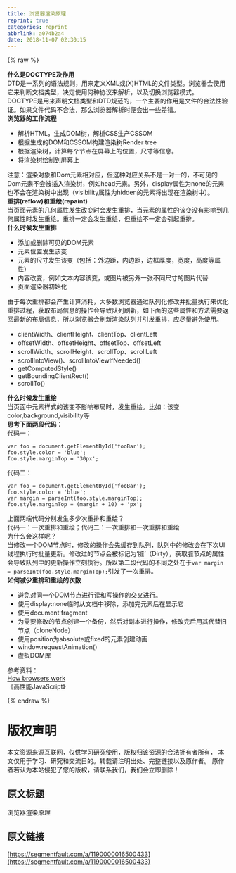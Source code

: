 ```yaml
---
title: 浏览器渲染原理
reprint: true
categories: reprint
abbrlink: a074b2a4
date: 2018-11-07 02:30:15
---
```


{% raw %}
<p><strong>&#x4EC0;&#x4E48;&#x662F;DOCTYPE&#x53CA;&#x4F5C;&#x7528;</strong><br>DTD&#x662F;&#x4E00;&#x7CFB;&#x5217;&#x7684;&#x8BED;&#x6CD5;&#x89C4;&#x5219;&#xFF0C;&#x7528;&#x6765;&#x5B9A;&#x4E49;XML&#x6216;(X)HTML&#x7684;&#x6587;&#x4EF6;&#x7C7B;&#x578B;&#x3002;&#x6D4F;&#x89C8;&#x5668;&#x4F1A;&#x4F7F;&#x7528;&#x5B83;&#x6765;&#x5224;&#x65AD;&#x6587;&#x6863;&#x7C7B;&#x578B;&#xFF0C;&#x51B3;&#x5B9A;&#x4F7F;&#x7528;&#x4F55;&#x79CD;&#x534F;&#x8BAE;&#x6765;&#x89E3;&#x6790;&#xFF0C;&#x4EE5;&#x53CA;&#x5207;&#x6362;&#x6D4F;&#x89C8;&#x5668;&#x6A21;&#x5F0F;&#x3002;<br>DOCTYPE&#x662F;&#x7528;&#x6765;&#x58F0;&#x660E;&#x6587;&#x6863;&#x7C7B;&#x578B;&#x548C;DTD&#x89C4;&#x8303;&#x7684;&#xFF0C;&#x4E00;&#x4E2A;&#x4E3B;&#x8981;&#x7684;&#x4F5C;&#x7528;&#x662F;&#x6587;&#x4EF6;&#x7684;&#x5408;&#x6CD5;&#x6027;&#x9A8C;&#x8BC1;&#x3002;&#x5982;&#x679C;&#x6587;&#x4EF6;&#x4EE3;&#x7801;&#x4E0D;&#x5408;&#x6CD5;&#xFF0C;&#x90A3;&#x4E48;&#x6D4F;&#x89C8;&#x5668;&#x89E3;&#x6790;&#x65F6;&#x4FBF;&#x4F1A;&#x51FA;&#x4E00;&#x4E9B;&#x5DEE;&#x9519;&#x3002;<br><strong>&#x6D4F;&#x89C8;&#x5668;&#x7684;&#x5DE5;&#x4F5C;&#x6D41;&#x7A0B;</strong></p><ul><li>&#x89E3;&#x6790;HTML&#xFF0C;&#x751F;&#x6210;DOM&#x6811;&#xFF0C;&#x89E3;&#x6790;CSS&#x751F;&#x4EA7;CSSOM</li><li>&#x6839;&#x636E;&#x751F;&#x6210;&#x7684;DOM&#x548C;CSSOM&#x6784;&#x5EFA;&#x6E32;&#x67D3;&#x6811;Render tree</li><li>&#x6839;&#x636E;&#x6E32;&#x67D3;&#x6811;&#xFF0C;&#x8BA1;&#x7B97;&#x6BCF;&#x4E2A;&#x8282;&#x70B9;&#x5728;&#x5C4F;&#x5E55;&#x4E0A;&#x7684;&#x4F4D;&#x7F6E;&#xFF0C;&#x5C3A;&#x5BF8;&#x7B49;&#x4FE1;&#x606F;&#x3002;</li><li>&#x5C06;&#x6E32;&#x67D3;&#x6811;&#x7ED8;&#x5236;&#x5230;&#x5C4F;&#x5E55;&#x4E0A;</li></ul><p>&#x6CE8;&#x610F;&#xFF1A;&#x6E32;&#x67D3;&#x5BF9;&#x8C61;&#x548C;Dom&#x5143;&#x7D20;&#x76F8;&#x5BF9;&#x5E94;&#xFF0C;&#x4F46;&#x8FD9;&#x79CD;&#x5BF9;&#x5E94;&#x5173;&#x7CFB;&#x4E0D;&#x662F;&#x4E00;&#x5BF9;&#x4E00;&#x7684;&#xFF0C;&#x4E0D;&#x53EF;&#x89C1;&#x7684;Dom&#x5143;&#x7D20;&#x4E0D;&#x4F1A;&#x88AB;&#x63D2;&#x5165;&#x6E32;&#x67D3;&#x6811;&#xFF0C;&#x4F8B;&#x5982;head&#x5143;&#x7D20;&#x3002;&#x53E6;&#x5916;&#xFF0C;display&#x5C5E;&#x6027;&#x4E3A;none&#x7684;&#x5143;&#x7D20;&#x4E5F;&#x4E0D;&#x4F1A;&#x5728;&#x6E32;&#x67D3;&#x6811;&#x4E2D;&#x51FA;&#x73B0;&#xFF08;visibility&#x5C5E;&#x6027;&#x4E3A;hidden&#x7684;&#x5143;&#x7D20;&#x5C06;&#x51FA;&#x73B0;&#x5728;&#x6E32;&#x67D3;&#x6811;&#x4E2D;&#xFF09;&#x3002;<br><strong>&#x91CD;&#x6392;(reflow)&#x548C;&#x91CD;&#x7ED8;(repaint)</strong><br>&#x5F53;&#x9875;&#x9762;&#x5143;&#x7D20;&#x7684;&#x51E0;&#x4F55;&#x5C5E;&#x6027;&#x53D1;&#x751F;&#x6539;&#x53D8;&#x65F6;&#x4F1A;&#x53D1;&#x751F;&#x91CD;&#x6392;&#xFF0C;&#x5F53;&#x5143;&#x7D20;&#x7684;&#x5C5E;&#x6027;&#x7684;&#x8BE5;&#x53D8;&#x6CA1;&#x6709;&#x5F71;&#x54CD;&#x5230;&#x51E0;&#x4F55;&#x5C5E;&#x6027;&#x65F6;&#x53D1;&#x751F;&#x91CD;&#x7ED8;&#x3002;&#x91CD;&#x6392;&#x4E00;&#x5B9A;&#x4F1A;&#x53D1;&#x751F;&#x91CD;&#x7ED8;&#xFF0C;&#x4F46;&#x91CD;&#x7ED8;&#x4E0D;&#x4E00;&#x5B9A;&#x4F1A;&#x5F15;&#x8D77;&#x91CD;&#x6392;&#x3002;<br><strong>&#x4EC0;&#x4E48;&#x65F6;&#x5019;&#x53D1;&#x751F;&#x91CD;&#x6392;</strong></p><ul><li>&#x6DFB;&#x52A0;&#x6216;&#x5220;&#x9664;&#x53EF;&#x89C1;&#x7684;DOM&#x5143;&#x7D20;</li><li>&#x5143;&#x7D20;&#x4F4D;&#x7F6E;&#x53D1;&#x751F;&#x8BE5;&#x53D8;</li><li>&#x5143;&#x7D20;&#x7684;&#x5C3A;&#x5BF8;&#x53D1;&#x751F;&#x8BE5;&#x53D8;&#xFF08;&#x5305;&#x62EC;&#xFF1A;&#x5916;&#x8FB9;&#x8DDD;&#xFF0C;&#x5185;&#x8FB9;&#x8DDD;&#xFF0C;&#x8FB9;&#x6846;&#x539A;&#x5EA6;&#xFF0C;&#x5BBD;&#x5EA6;&#xFF0C;&#x9AD8;&#x5EA6;&#x7B49;&#x5C5E;&#x6027;&#xFF09;</li><li>&#x5185;&#x5BB9;&#x6539;&#x53D8;&#xFF0C;&#x4F8B;&#x5982;&#x6587;&#x672C;&#x5185;&#x5BB9;&#x8BE5;&#x53D8;&#xFF0C;&#x6216;&#x56FE;&#x7247;&#x88AB;&#x53E6;&#x5916;&#x4E00;&#x5F20;&#x4E0D;&#x540C;&#x5C3A;&#x5BF8;&#x7684;&#x56FE;&#x7247;&#x4EE3;&#x66FF;</li><li>&#x9875;&#x9762;&#x6E32;&#x67D3;&#x5668;&#x521D;&#x59CB;&#x5316;</li></ul><p>&#x7531;&#x4E8E;&#x6BCF;&#x6B21;&#x91CD;&#x6392;&#x90FD;&#x4F1A;&#x4EA7;&#x751F;&#x8BA1;&#x7B97;&#x6D88;&#x8017;&#xFF0C;&#x5927;&#x591A;&#x6570;&#x6D4F;&#x89C8;&#x5668;&#x901A;&#x8FC7;&#x961F;&#x5217;&#x5316;&#x4FEE;&#x6539;&#x5E76;&#x6279;&#x91CF;&#x6267;&#x884C;&#x6765;&#x4F18;&#x5316;&#x91CD;&#x6392;&#x8FC7;&#x7A0B;&#xFF0C;&#x83B7;&#x53D6;&#x5E03;&#x5C40;&#x4FE1;&#x606F;&#x7684;&#x64CD;&#x4F5C;&#x4F1A;&#x5BFC;&#x81F4;&#x961F;&#x5217;&#x5237;&#x65B0;&#xFF0C;&#x5982;&#x4E0B;&#x9762;&#x7684;&#x8FD9;&#x4E9B;&#x5C5E;&#x6027;&#x548C;&#x65B9;&#x6CD5;&#x9700;&#x8981;&#x8FD4;&#x56DE;&#x6700;&#x65B0;&#x7684;&#x5E03;&#x5C40;&#x4FE1;&#x606F;&#xFF0C;&#x6240;&#x4EE5;&#x6D4F;&#x89C8;&#x5668;&#x4F1A;&#x5237;&#x65B0;&#x6E32;&#x67D3;&#x961F;&#x5217;&#x5E76;&#x5F15;&#x53D1;&#x91CD;&#x6392;&#xFF0C;&#x5E94;&#x5C3D;&#x91CF;&#x907F;&#x514D;&#x4F7F;&#x7528;&#x3002;</p><ul><li>clientWidth&#x3001;clientHeight&#x3001;clientTop&#x3001;clientLeft</li><li>offsetWidth&#x3001;offsetHeight&#x3001;offsetTop&#x3001;offsetLeft</li><li>scrollWidth&#x3001;scrollHeight&#x3001;scrollTop&#x3001;scrollLeft</li><li>scrollIntoView()&#x3001;scrollIntoViewIfNeeded()</li><li>getComputedStyle()</li><li>getBoundingClientRect()</li><li>scrollTo()</li></ul><p><strong>&#x4EC0;&#x4E48;&#x65F6;&#x5019;&#x53D1;&#x751F;&#x91CD;&#x7ED8;</strong><br>&#x5F53;&#x9875;&#x9762;&#x4E2D;&#x5143;&#x7D20;&#x6837;&#x5F0F;&#x7684;&#x8BE5;&#x53D8;&#x4E0D;&#x5F71;&#x54CD;&#x5E03;&#x5C40;&#x65F6;&#xFF0C;&#x53D1;&#x751F;&#x91CD;&#x7ED8;&#x3002;&#x6BD4;&#x5982;&#xFF1A;&#x8BE5;&#x53D8;color,background,visibility&#x7B49;<br><strong>&#x601D;&#x8003;&#x4E0B;&#x9762;&#x4E24;&#x6BB5;&#x4EE3;&#x7801;&#xFF1A;</strong><br>&#x4EE3;&#x7801;&#x4E00;&#xFF1A;</p><div class="widget-codetool" style="display:none"><div class="widget-codetool--inner"><span class="selectCode code-tool" data-toggle="tooltip" data-placement="top" title="" data-original-title="&#x5168;&#x9009;"></span> <span type="button" class="copyCode code-tool" data-toggle="tooltip" data-placement="top" data-clipboard-text="var foo = document.getElementById(&apos;fooBar&apos;);
foo.style.color = &apos;blue&apos;;
foo.style.marginTop = &apos;30px&apos;;" title="" data-original-title="&#x590D;&#x5236;"></span> <span type="button" class="saveToNote code-tool" data-toggle="tooltip" data-placement="top" title="" data-original-title="&#x653E;&#x8FDB;&#x7B14;&#x8BB0;"></span></div></div><pre class="hljs dart"><code><span class="hljs-keyword">var</span> foo = <span class="hljs-built_in">document</span>.getElementById(<span class="hljs-string">&apos;fooBar&apos;</span>);
foo.style.color = <span class="hljs-string">&apos;blue&apos;</span>;
foo.style.marginTop = <span class="hljs-string">&apos;30px&apos;</span>;</code></pre><p>&#x4EE3;&#x7801;&#x4E8C;&#xFF1A;</p><div class="widget-codetool" style="display:none"><div class="widget-codetool--inner"><span class="selectCode code-tool" data-toggle="tooltip" data-placement="top" title="" data-original-title="&#x5168;&#x9009;"></span> <span type="button" class="copyCode code-tool" data-toggle="tooltip" data-placement="top" data-clipboard-text="var foo = document.getElementById(&apos;fooBar&apos;);
foo.style.color = &apos;blue&apos;;
var margin = parseInt(foo.style.marginTop);
foo.style.marginTop = (margin + 10) + &apos;px&apos;;" title="" data-original-title="&#x590D;&#x5236;"></span> <span type="button" class="saveToNote code-tool" data-toggle="tooltip" data-placement="top" title="" data-original-title="&#x653E;&#x8FDB;&#x7B14;&#x8BB0;"></span></div></div><pre class="hljs javascript"><code><span class="hljs-keyword">var</span> foo = <span class="hljs-built_in">document</span>.getElementById(<span class="hljs-string">&apos;fooBar&apos;</span>);
foo.style.color = <span class="hljs-string">&apos;blue&apos;</span>;
<span class="hljs-keyword">var</span> margin = <span class="hljs-built_in">parseInt</span>(foo.style.marginTop);
foo.style.marginTop = (margin + <span class="hljs-number">10</span>) + <span class="hljs-string">&apos;px&apos;</span>;</code></pre><p>&#x4E0A;&#x9762;&#x4E24;&#x7AEF;&#x4EE3;&#x7801;&#x5206;&#x522B;&#x53D1;&#x751F;&#x591A;&#x5C11;&#x6B21;&#x91CD;&#x6392;&#x548C;&#x91CD;&#x7ED8;&#xFF1F;<br>&#x4EE3;&#x7801;&#x4E00;&#xFF1A;&#x4E00;&#x6B21;&#x91CD;&#x6392;&#x548C;&#x91CD;&#x7ED8;&#xFF1B;&#x4EE3;&#x7801;&#x4E8C;&#xFF1A;&#x4E00;&#x6B21;&#x91CD;&#x6392;&#x548C;&#x4E00;&#x6B21;&#x91CD;&#x6392;&#x548C;&#x91CD;&#x7ED8;<br>&#x4E3A;&#x4EC0;&#x4E48;&#x4F1A;&#x8FD9;&#x6837;&#x5462;&#xFF1F;<br>&#x5F53;&#x4FEE;&#x6539;&#x4E00;&#x4E2A;DOM&#x8282;&#x70B9;&#x65F6;&#xFF0C;&#x4FEE;&#x6539;&#x7684;&#x64CD;&#x4F5C;&#x4F1A;&#x5148;&#x7F13;&#x5B58;&#x5230;&#x961F;&#x5217;&#xFF0C;&#x961F;&#x5217;&#x4E2D;&#x7684;&#x4FEE;&#x6539;&#x4F1A;&#x5728;&#x4E0B;&#x6B21;UI&#x7EBF;&#x7A0B;&#x6267;&#x884C;&#x65F6;&#x6279;&#x91CF;&#x66F4;&#x65B0;&#x3002;&#x4FEE;&#x6539;&#x8FC7;&#x7684;&#x8282;&#x70B9;&#x4F1A;&#x88AB;&#x6807;&#x8BB0;&#x4E3A;&#x2018;&#x810F;&#x2019;&#xFF08;Dirty&#xFF09;&#xFF0C;&#x83B7;&#x53D6;&#x810F;&#x8282;&#x70B9;&#x7684;&#x5C5E;&#x6027;&#x4F1A;&#x5BFC;&#x81F4;&#x961F;&#x5217;&#x4E2D;&#x7684;&#x66F4;&#x65B0;&#x64CD;&#x4F5C;&#x7ACB;&#x523B;&#x6267;&#x884C;&#x3002;&#x6240;&#x4EE5;&#x7B2C;&#x4E8C;&#x6BB5;&#x4EE3;&#x7801;&#x7684;&#x4E0D;&#x540C;&#x4E4B;&#x5904;&#x5728;&#x4E8E;<code>var margin = parseInt(foo.style.marginTop);</code>&#x5F15;&#x53D1;&#x4E86;&#x4E00;&#x6B21;&#x91CD;&#x6392;&#x3002;<br><strong>&#x5982;&#x4F55;&#x51CF;&#x5C11;&#x91CD;&#x6392;&#x548C;&#x91CD;&#x7ED8;&#x7684;&#x6B21;&#x6570;</strong></p><ul><li>&#x907F;&#x514D;&#x5BF9;&#x540C;&#x4E00;&#x4E2A;DOM&#x8282;&#x70B9;&#x8FDB;&#x884C;&#x8BFB;&#x548C;&#x5199;&#x64CD;&#x4F5C;&#x7684;&#x4EA4;&#x53C9;&#x8FDB;&#x884C;&#x3002;</li><li>&#x4F7F;&#x7528;display:none&#x4E34;&#x65F6;&#x4ECE;&#x6587;&#x6863;&#x4E2D;&#x79FB;&#x9664;&#xFF0C;&#x6DFB;&#x52A0;&#x5B8C;&#x5143;&#x7D20;&#x540E;&#x5728;&#x663E;&#x793A;&#x5B83;</li><li>&#x4F7F;&#x7528;document fragment</li><li>&#x4E3A;&#x9700;&#x8981;&#x4FEE;&#x6539;&#x7684;&#x8282;&#x70B9;&#x521B;&#x5EFA;&#x4E00;&#x4E2A;&#x5907;&#x4EFD;&#xFF0C;&#x7136;&#x540E;&#x5BF9;&#x526F;&#x672C;&#x8FDB;&#x884C;&#x64CD;&#x4F5C;&#xFF0C;&#x4FEE;&#x6539;&#x5B8C;&#x540E;&#x7528;&#x5176;&#x4EE3;&#x66FF;&#x65E7;&#x8282;&#x70B9;&#xFF08;cloneNode&#xFF09;</li><li>&#x4F7F;&#x7528;position&#x4E3A;absolute&#x6216;fixed&#x7684;&#x5143;&#x7D20;&#x521B;&#x5EFA;&#x52A8;&#x753B;</li><li>window.requestAnimation()</li><li>&#x865A;&#x62DF;DOM&#x5E93;</li></ul><p>&#x53C2;&#x8003;&#x8D44;&#x6599;&#xFF1A;<br><a href="https://taligarsiel.com/Projects/howbrowserswork1.htm" rel="nofollow noreferrer" target="_blank">How browsers work</a><br>&#x300A;&#x9AD8;&#x6027;&#x80FD;JavaScript&#x300B;</p>
{% endraw %}

# 版权声明
本文资源来源互联网，仅供学习研究使用，版权归该资源的合法拥有者所有，
本文仅用于学习、研究和交流目的。转载请注明出处、完整链接以及原作者。
原作者若认为本站侵犯了您的版权，请联系我们，我们会立即删除！

## 原文标题
浏览器渲染原理

## 原文链接
[https://segmentfault.com/a/1190000016500433](https://segmentfault.com/a/1190000016500433)

